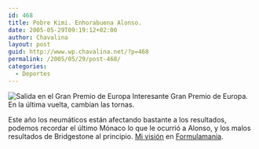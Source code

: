 ```yaml
---
id: 468
title: Pobre Kimi. Enhorabuena Alonso.
date: 2005-05-29T09:19:12+02:00
author: Chavalina
layout: post
guid: http://www.wp.chavalina.net/?p=468
permalink: /2005/05/29/post-468/
categories:
  - Deportes
---
```

<img class="imgizqda" src="http://www.formulamania.com/img/fotos/nubu-salida.jpg" alt="Salida en el Gran Premio de Europa" /> Interesante Gran Premio de Europa. En la última vuelta, cambian las tornas. 

Este a&ntilde;o los neumáticos están afectando bastante a los resultados, podemos recordar el último Mónaco lo que le ocurrió a Alonso, y los malos resultados de Bridgestone al principio. <a href="http://www.formulamania.com/news/comentar.php?idpost=481" target="_blank">Mi visión</a> en <a href="http://www.formulamania.com" target="_blank">Formulamania</a>.